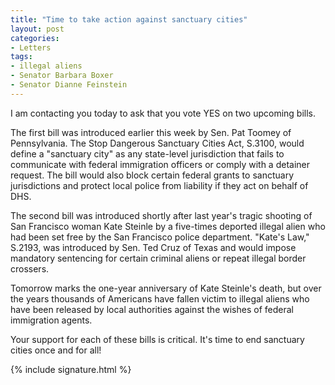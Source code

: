 ```yaml
---
title: "Time to take action against sanctuary cities"
layout: post
categories:
- Letters
tags:
- illegal aliens
- Senator Barbara Boxer
- Senator Dianne Feinstein
---
```


I am contacting you today to ask that you vote YES on two upcoming bills.

The first bill was introduced earlier this week by Sen. Pat Toomey of Pennsylvania. The Stop Dangerous Sanctuary Cities Act, S.3100, would define a "sanctuary city" as any state-level jurisdiction that fails to communicate with federal immigration officers or comply with a detainer request. The bill would also block certain federal grants to sanctuary jurisdictions and protect local police from liability if they act on behalf of DHS.

The second bill was introduced shortly after last year's tragic shooting of San Francisco woman Kate Steinle by a five-times deported illegal alien who had been set free by the San Francisco police department. "Kate's Law," S.2193, was introduced by Sen. Ted Cruz of Texas and would impose mandatory sentencing for certain criminal aliens or repeat illegal border crossers.

Tomorrow marks the one-year anniversary of Kate Steinle's death, but over the years thousands of Americans have fallen victim to illegal aliens who have been released by local authorities against the wishes of federal immigration agents.

Your support for each of these bills is critical. It's time to end sanctuary cities once and for all!

{% include signature.html %}
